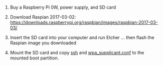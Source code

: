 1) Buy a Raspberry Pi 0W, power supply, and SD card

2) Download Raspian 2017-03-02: https://downloads.raspberrypi.org/raspbian/images/raspbian-2017-03-03/

3) Insert the SD card into your computer and run Etcher ... then flash the Raspian image you downloaded

4) Mount the SD card and copy [ssh](setup_files/ssh) and [wpa_supplicant.conf](setup_files/wpa_supplicant.conf)
   to the mounted boot partition.

